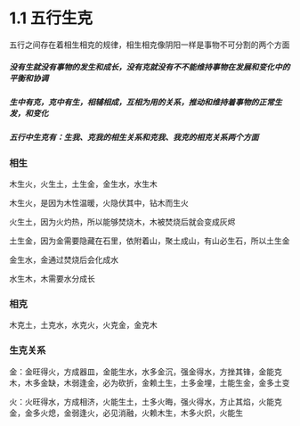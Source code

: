 # 1.1 五行生克

五行之间存在着相生相克的规律，相生相克像阴阳一样是事物不可分割的两个方面

##### **没有生就没有事物的发生和成长，没有克就没有不不能维持事物在发展和变化中的平衡和协调**

##### 生中有克，克中有生，相辅相成，互相为用的关系，推动和维持着事物的正常生发，和变化

##### **五行中生克有：生我、克我的相生关系和克我、我克的相克关系两个方面**

### 相生

木生火，火生土，土生金，金生水，水生木

木生火，是因为木性温暖，火隐伏其中，钻木而生火

火生土，因为火灼热，所以能够焚烧木，木被焚烧后就会变成灰烬

土生金，因为金需要隐藏在石里，依附着山，聚土成山，有山必生石，所以土生金

金生水，金通过焚烧后会化成水

水生木，木需要水分成长

### 相克

木克土，土克水，水克火，火克金，金克木


### 生克关系

金：金旺得火，方成器皿，金能生水，水多金沉，强金得水，方挫其锋，金能克木，木多金缺，木弱逢金，必为砍折，金赖土生，土多金埋，土能生金，金多土变

火：火旺得水，方成相济，火能生土，土多火晦，强火得水，方止其焰，火能克金，金多火熄，金弱逢火，必见消融，火赖木生，木多火炽，火能生
